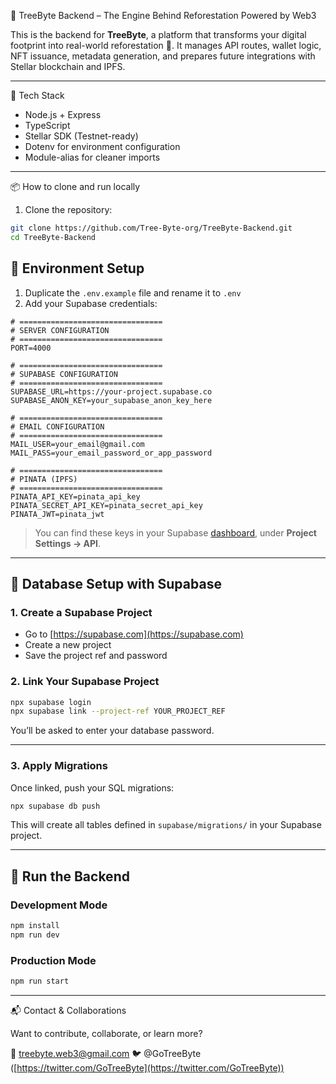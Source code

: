 🌱 TreeByte Backend – The Engine Behind Reforestation Powered by Web3

This is the backend for **TreeByte**, a platform that transforms your digital footprint into real-world reforestation 🌳. It manages API routes, wallet logic, NFT issuance, metadata generation, and prepares future integrations with Stellar blockchain and IPFS.

---

🧰 Tech Stack

* Node.js + Express
* TypeScript
* Stellar SDK (Testnet-ready)
* Dotenv for environment configuration
* Module-alias for cleaner imports

---

📦 How to clone and run locally

1. Clone the repository:

```bash
git clone https://github.com/Tree-Byte-org/TreeByte-Backend.git
cd TreeByte-Backend
```

## 🔐 Environment Setup

1. Duplicate the `.env.example` file and rename it to `.env`
2. Add your Supabase credentials:

```env
# ================================
# SERVER CONFIGURATION
# ================================
PORT=4000

# ================================
# SUPABASE CONFIGURATION
# ================================
SUPABASE_URL=https://your-project.supabase.co
SUPABASE_ANON_KEY=your_supabase_anon_key_here

# ================================
# EMAIL CONFIGURATION
# ================================
MAIL_USER=your_email@gmail.com
MAIL_PASS=your_email_password_or_app_password

# ================================
# PINATA (IPFS)
# ================================
PINATA_API_KEY=pinata_api_key
PINATA_SECRET_API_KEY=pinata_secret_api_key
PINATA_JWT=pinata_jwt
```

> You can find these keys in your Supabase [dashboard](https://supabase.com/dashboard), under **Project Settings → API**.

---

## 🧪 Database Setup with Supabase

### 1. Create a Supabase Project

* Go to [https://supabase.com](https://supabase.com)
* Create a new project
* Save the project ref and password

### 2. Link Your Supabase Project

```bash
npx supabase login
npx supabase link --project-ref YOUR_PROJECT_REF
```

You’ll be asked to enter your database password.

---

### 3. Apply Migrations

Once linked, push your SQL migrations:

```bash
npx supabase db push
```

This will create all tables defined in `supabase/migrations/` in your Supabase project.

---

## 🚀 Run the Backend

### Development Mode

```bash
npm install
npm run dev
```

### Production Mode

```bash
npm run start
```

---

📬 Contact & Collaborations

Want to contribute, collaborate, or learn more?

📩 [treebyte.web3@gmail.com](mailto:treebyte.web3@gmail.com)
🐦 @GoTreeByte ([https://twitter.com/GoTreeByte](https://twitter.com/GoTreeByte))
